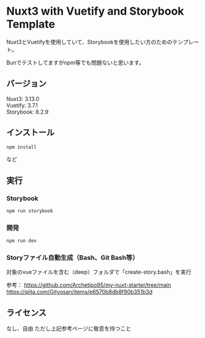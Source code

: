 # Nuxt3 with Vuetify and Storybook Template

Nuxt3とVuetifyを使用していて、Storybookを使用したい方のためのテンプレート。

Bunでテストしてますがnpm等でも問題ないと思います。

## バージョン

Nuxt3: 3.13.0  
Vuetify: 3.7.1  
Storybook: 8.2.9

## インストール

```bash
npm install
```

など

## 実行

### Storybook
```bash
npm run storybook
```

### 開発
```bash
npm run dev
```

### Storyファイル自動生成（Bash、Git Bash等）
対象のvueファイルを含む（deep）フォルダで「create-story.bash」を実行

参考：
https://github.com/Archetipo95/my-nuxt-starter/tree/main
https://qiita.com/Gityosan/items/e6570b8db8f90b351b3d

## ライセンス
なし、自由
ただし上記参考ページに敬意を持つこと
